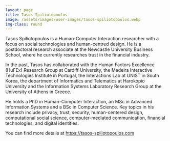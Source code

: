 ```yaml
---
layout: page
title: Tasos Spiliotopoulos
image: /assets/images/user-images/tasos-spiliotopoulos.webp
img-class: round
---
```

Tasos Spiliotopoulos is a Human-Computer Interaction researcher with a focus on social technologies and human-centred 
design. He is a postdoctoral research associate at the Newcastle University Business School, where he currently 
researches trust in the financial industry. 

In the past, Tasos has collaborated with the Human Factors Excellence (HuFEx) Research Group at Cardiff University, the
Madeira Interactive Technologies Institute in Portugal, the Interactions Lab at UNIST in South Korea, the department of 
Informatics and Telematics at Harokopio University and the Information Systems Laboratory Research Group at the 
University of Athens in Greece. 

He holds a PhD in Human-Computer Interaction, an MSc in Advanced Information Systems and a BSc in Computer Science. 
Key topics in his research include privacy, trust, security, human-centered design, computational social science, computer-mediated communication, financial technologies, and digital identities.

You can find more details at https://tasos-spiliotopoulos.com